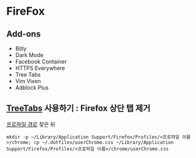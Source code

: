 # FireFox

## Add-ons

- Bitly
- Dark Mode
- Facebook Container
- HTTPS Everywhere
- Tree Tabs
- Vim Vixen
- Adblock Plus

## [TreeTabs](https://addons.mozilla.org/en-US/firefox/addon/tree-tabs/) 사용하기 : Firefox 상단 탭 제거

[프로파일 경로](https://support.mozilla.org/en-US/kb/profiles-where-firefox-stores-user-data#w_how-do-i-find-my-profile) 찾은 뒤

`mkdir -p ~/Library/Application Support/Firefox/Profiles/<프로파일 이름>/chrome; cp ~/.dotfiles/userChrome.css ~/Library/Application Support/Firefox/Profiles/<프로파일 이름>/chrome/userChrome.css`
